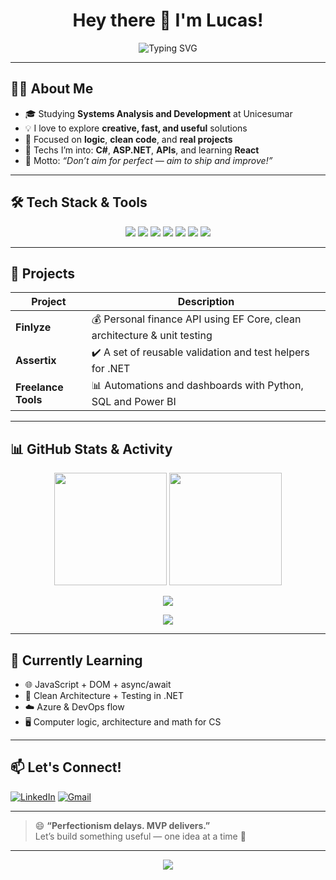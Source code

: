 <h1 align="center">Hey there 👋 I'm Lucas!</h1>

<p align="center">
  <img src="https://readme-typing-svg.demolab.com?font=Fira+Code&size=22&duration=3000&pause=1000&center=true&vCenter=true&width=600&lines=Systems+Analysis+and+Development+Student;I+love+coding+real+projects;MVP+mindset+%7C+Creative+and+Practical+Solutions!" alt="Typing SVG" />
</p>

---

## 👨‍💻 About Me

- 🎓 Studying **Systems Analysis and Development** at Unicesumar
- 💡 I love to explore **creative, fast, and useful** solutions
- 🧠 Focused on **logic**, **clean code**, and **real projects**
- 🔧 Techs I’m into: **C#**, **ASP.NET**, **APIs**, and learning **React**
- 🚀 Motto: *“Don’t aim for perfect — aim to ship and improve!”*

---

## 🛠️ Tech Stack & Tools

<p align="center">
  <img src="https://img.shields.io/badge/-C%23-239120?style=for-the-badge&logo=c-sharp&logoColor=white" />
  <img src="https://img.shields.io/badge/-ASP.NET-512BD4?style=for-the-badge&logo=.net&logoColor=white" />
  <img src="https://img.shields.io/badge/-SQLite-003B57?style=for-the-badge&logo=sqlite&logoColor=white" />
  <img src="https://img.shields.io/badge/-Git-F05032?style=for-the-badge&logo=git&logoColor=white" />
  <img src="https://img.shields.io/badge/-VSCode-007ACC?style=for-the-badge&logo=visual-studio-code&logoColor=white" />
  <img src="https://img.shields.io/badge/-Rider-000000?style=for-the-badge&logo=jetbrains&logoColor=white" />
  <img src="https://img.shields.io/badge/-Postman-FF6C37?style=for-the-badge&logo=postman&logoColor=white" />
</p>

---

## 📂 Projects

| Project | Description |
|--------|-------------|
| **Finlyze** | 💰 Personal finance API using EF Core, clean architecture & unit testing |
| **Assertix** | ✔️ A set of reusable validation and test helpers for .NET |
| **Freelance Tools** | 📊 Automations and dashboards with Python, SQL and Power BI |

---

## 📊 GitHub Stats & Activity

<p align="center">
  <img height="180em" src="https://github-readme-stats.vercel.app/api?username=lucaslantemamleite&show_icons=true&theme=tokyonight&count_private=true" />
  <img height="180em" src="https://github-readme-stats.vercel.app/api/top-langs/?username=lucaslantemamleite&layout=compact&langs_count=7&theme=tokyonight"/>
</p>

<p align="center">
  <img src="https://github-readme-streak-stats.herokuapp.com/?user=lucaslantemamleite&theme=tokyonight&hide_border=true" />
</p>

<p align="center">
  <img src="https://github-profile-trophy.vercel.app/?username=lucaslantemamleite&theme=tokyonight&no-bg=true&no-frame=true&rank=SECRET,SS,S,AAA,AA,A" />
</p>

---

## 🧠 Currently Learning

- 🌐 JavaScript + DOM + async/await
- 📐 Clean Architecture + Testing in .NET
- ☁️ Azure & DevOps flow
- 🖥️ Computer logic, architecture and math for CS

---

## 📫 Let's Connect!

[![LinkedIn](https://img.shields.io/badge/-LinkedIn-0A66C2?style=for-the-badge&logo=linkedin&logoColor=white)](https://www.linkedin.com/in/lucas-lantemam-leite-200bb8243/)
[![Gmail](https://img.shields.io/badge/-Email-D14836?style=for-the-badge&logo=gmail&logoColor=white)](mailto:lucaslantemam2005@gmail.com)

---

> 😄 **“Perfectionism delays. MVP delivers.”**  
> Let’s build something useful — one idea at a time 👊

---

<p align="center">
  <img src="https://komarev.com/ghpvc/?username=lucaslantemamleite&color=blueviolet&style=flat-square" />
</p>
